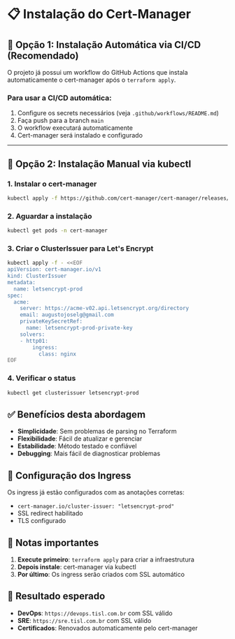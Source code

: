 # 📋 Instalação do Cert-Manager

## 🚀 Opção 1: Instalação Automática via CI/CD (Recomendado)

O projeto já possui um workflow do GitHub Actions que instala automaticamente o cert-manager após o `terraform apply`.

### **Para usar a CI/CD automática:**
1. Configure os secrets necessários (veja `.github/workflows/README.md`)
2. Faça push para a branch `main`
3. O workflow executará automaticamente
4. Cert-manager será instalado e configurado

---

## 🚀 Opção 2: Instalação Manual via kubectl

### 1. Instalar o cert-manager
```bash
kubectl apply -f https://github.com/cert-manager/cert-manager/releases/download/v1.13.3/cert-manager.yaml
```

### 2. Aguardar a instalação
```bash
kubectl get pods -n cert-manager
```

### 3. Criar o ClusterIssuer para Let's Encrypt
```bash
kubectl apply -f - <<EOF
apiVersion: cert-manager.io/v1
kind: ClusterIssuer
metadata:
  name: letsencrypt-prod
spec:
  acme:
    server: https://acme-v02.api.letsencrypt.org/directory
    email: augustojoselg@gmail.com
    privateKeySecretRef:
      name: letsencrypt-prod-private-key
    solvers:
    - http01:
        ingress:
          class: nginx
EOF
```

### 4. Verificar o status
```bash
kubectl get clusterissuer letsencrypt-prod
```

## ✅ Benefícios desta abordagem

- **Simplicidade**: Sem problemas de parsing no Terraform
- **Flexibilidade**: Fácil de atualizar e gerenciar
- **Estabilidade**: Método testado e confiável
- **Debugging**: Mais fácil de diagnosticar problemas

## 🔧 Configuração dos Ingress

Os ingress já estão configurados com as anotações corretas:
- `cert-manager.io/cluster-issuer: "letsencrypt-prod"`
- SSL redirect habilitado
- TLS configurado

## 📝 Notas importantes

1. **Execute primeiro**: `terraform apply` para criar a infraestrutura
2. **Depois instale**: cert-manager via kubectl
3. **Por último**: Os ingress serão criados com SSL automático

## 🎯 Resultado esperado

- **DevOps**: `https://devops.tisl.com.br` com SSL válido
- **SRE**: `https://sre.tisl.com.br` com SSL válido
- **Certificados**: Renovados automaticamente pelo cert-manager

